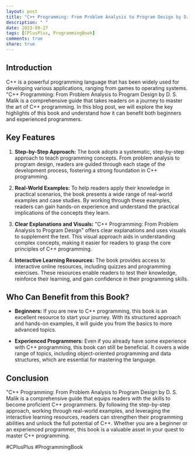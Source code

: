 ```yaml
---
layout: post
title: "C++ Programming: From Problem Analysis to Program Design by D. S. Malik"
description: " "
date: 2023-09-27
tags: [CPlusPlus, ProgrammingBook]
comments: true
share: true
---
```


## Introduction
C++ is a powerful programming language that has been widely used for developing various applications, ranging from games to operating systems. "C++ Programming: From Problem Analysis to Program Design by D. S. Malik is a comprehensive guide that takes readers on a journey to master the art of C++ programming. In this blog post, we will explore the key highlights of this book and understand how it can benefit both beginners and experienced programmers.

## Key Features
1. **Step-by-Step Approach:** The book adopts a systematic, step-by-step approach to teach programming concepts. From problem analysis to program design, readers are guided through each stage of the development process, fostering a strong foundation in C++ programming.

2. **Real-World Examples:** To help readers apply their knowledge in practical scenarios, the book presents a wide range of real-world examples and case studies. By working through these examples, readers can gain hands-on experience and understand the practical implications of the concepts they learn.

3. **Clear Explanations and Visuals:** "C++ Programming: From Problem Analysis to Program Design" offers clear explanations and uses visuals to supplement the text. This visual approach aids in understanding complex concepts, making it easier for readers to grasp the core principles of C++ programming.

4. **Interactive Learning Resources:** The book provides access to interactive online resources, including quizzes and programming exercises. These resources enable readers to test their knowledge, reinforce their learning, and gain confidence in their programming skills.

## Who Can Benefit from this Book?
- **Beginners:** If you are new to C++ programming, this book is an excellent resource to start your journey. With its structured approach and hands-on examples, it will guide you from the basics to more advanced topics.

- **Experienced Programmers:** Even if you already have some experience with C++ programming, this book can still be beneficial. It covers a wide range of topics, including object-oriented programming and data structures, which are essential for mastering the language.

## Conclusion
"C++ Programming: From Problem Analysis to Program Design by D. S. Malik is a comprehensive guide that equips readers with the skills to become proficient C++ programmers. By following the step-by-step approach, working through real-world examples, and leveraging the interactive learning resources, readers can strengthen their programming abilities and unlock the full potential of C++. Whether you are a beginner or an experienced programmer, this book is a valuable asset in your quest to master C++ programming.

#CPlusPlus #ProgrammingBook